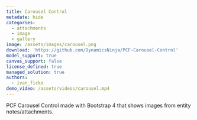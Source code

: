 ```yaml
---
title: Carousel Control
metadate: hide
categories:
  - attachments
  - image
  - gallery
image: /assets/images/carousel.png
download: 'https://github.com/DynamicsNinja/PCF-Carousel-Control'
model_support: true
canvas_support: false
license_defined: true
managed_solution: true
authors:
  - ivan_ficko
demo_video: /assets/videos/carousel.mp4
---
```


PCF Carousel Control made with Bootstrap 4 that shows images from entity notes/attachments.

